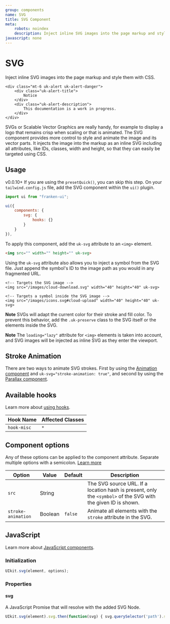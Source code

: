 ```yaml
---
group: components
name: SVG
title: SVG Component
meta:
    robots: noindex
    description: Inject inline SVG images into the page markup and style them with CSS.
javascript: none
---
```


# SVG

<p class="mt-2 uk-text-lead">Inject inline SVG images into the page markup and style them with CSS.</p>

```render
<div class="mt-6 uk-alert uk-alert-danger">
    <div class="uk-alert-title">
        Notice
    </div>
    <div class="uk-alert-description">
        This documentation is a work in progress.
    </div>
</div>
```

SVGs or Scalable Vector Graphics are really handy, for example to display a logo that remains crisp when scaling or that is animated. The SVG component provides more control to style and animate the image and its vector parts. It injects the image into the markup as an inline SVG including all attributes, like IDs, classes, width and height, so that they can easily be targeted using CSS.

## Usage

<span class="uk-badge uk-badge-danger">v0.0.10+</span> If you are using the `presetQuick()`, you can skip this step. On your `tailwind.config.js` file, add the SVG component within the `ui()` plugin.

```javascript
import ui from "franken-ui";

ui({
    components: {
        svg: {
            hooks: {}
        }
    }
}),
```

To apply this component, add the `uk-svg` attribute to an `<img>` element.

```html
<img src="" width="" height="" uk-svg>
```

Using the `uk-svg` attribute also allows you to inject a symbol from the SVG file. Just append the symbol's ID to the image path as you would in any fragmented URL.

```example
<!-- Targets the SVG image -->
<img src="/images/cloud-download.svg" width="40" height="40" uk-svg>

<!-- Targets a symbol inside the SVG image -->
<img src="/images/icons.svg#cloud-upload" width="40" height="40" uk-svg>
```

**Note** SVGs will adapt the current color for their stroke and fill color. To prevent this behavior, add the `.uk-preserve` class to the SVG itself or the elements inside the SVG.

**Note** The `loading="lazy"` attribute for `<img>` elements is taken into account, and SVG images will be injected as inline SVG as they enter the viewport.


## Stroke Animation

There are two ways to animate SVG strokes. First by using the [Animation component](animation.md#svg-strokes) and `uk-svg="stroke-animation: true"`, and second by using the [Parallax component](parallax.md#svg-strokes).

## Available hooks

Learn more about [using hooks](hooks.md).

| Hook Name   | Affected Classes |
|-------------|------------------|
| `hook-misc` | `*`              |

## Component options

Any of these options can be applied to the component attribute. Separate multiple options with a semicolon. [Learn more](javascript.md#component-configuration)

| Option             | Value   | Default | Description                                                                                                   |
|--------------------|---------|---------|---------------------------------------------------------------------------------------------------------------|
| `src`              | String  |         | The SVG source URL. If a location hash is present, only the `<symbol>` of the SVG with the given ID is shown. |
| `stroke-animation` | Boolean | `false` | Animate all elements with the `stroke` attribute in the SVG.                                                  |


## JavaScript

Learn more about [JavaScript components](javascript.md#programmatic-use).

### Initialization

```javascript
UIkit.svg(element, options);
```

### Properties

#### svg

A JavaScript Promise that will resolve with the added SVG Node.

```javascript
UIkit.svg(element).svg.then(function(svg) { svg.querySelector('path').style.stroke = 'red'; })
```